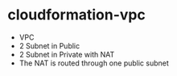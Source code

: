 # cloudformation-vpc

- VPC
- 2 Subnet in Public
- 2 Subnet in Private with NAT
- The NAT is routed through one public subnet
